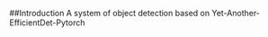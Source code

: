 ##Introduction
A system of object detection based on Yet-Another-EfficientDet-Pytorch



                                                                         


